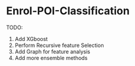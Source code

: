 # Enrol-POI-Classification

TODO:
1. Add XGboost
2. Perform Recursive feature Selection
3. Add Graph for feature analysis
4. Add more ensemble methods
